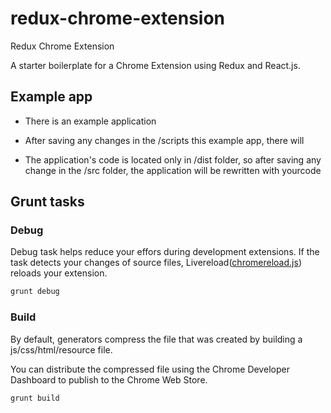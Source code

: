 # redux-chrome-extension
Redux Chrome Extension


A starter boilerplate for a Chrome Extension using Redux and React.js.



## Example app
- There is an example application

- After saving any changes in the /scripts this example app, there will 

- The application's code is located only in /dist folder, so after saving any change in the /src folder, the application will be rewritten with yourcode




## Grunt tasks

### Debug

Debug task helps reduce your effors during development extensions. 
If the task detects your changes of source files, Livereload([chromereload.js](https://github.com/yeoman/generator-chrome-extension/blob/master/app/templates/scripts/chromereload.js)) reloads your extension. 


```bash
grunt debug
```

### Build

By default, generators compress the file that was created by building a js/css/html/resource file. 

You can distribute the compressed file using the Chrome Developer Dashboard to publish to the Chrome Web Store.

```bash
grunt build
```

